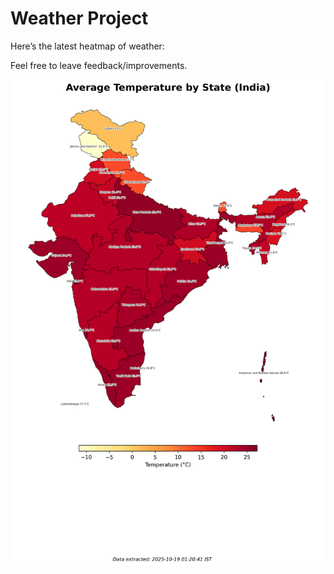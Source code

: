 # Weather Project

Here’s the latest heatmap of weather:

Feel free to leave feedback/improvements.

![India Heatmap](docs/assets/india_heatmap.png?v=F3EF93)
